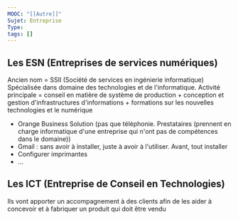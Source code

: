 ```yaml
---
MOOC: "[[Autre]]"
Sujet: Entreprise
Type: 
tags: []
---
```

## Les ESN (Entreprises de services numériques)
Ancien nom = SSII (Société de services en ingénierie informatique)
Spécialisée dans domaine des technologies et de l'informatique. Activité principale = conseil en matière de système de production + conception et gestion d'infrastructures d'informations + formations sur les nouvelles technologies et le numérique
- Orange Business Solution (pas que téléphonie. Prestataires (prennent en charge informatique d'une entreprise qui n'ont pas de compétences dans le domaine))
- Gmail : sans avoir à installer, juste à avoir à l'utiliser. Avant, tout installer
- Configurer imprimantes
- ...

## Les ICT (Entreprise de Conseil en Technologies)
Ils vont apporter un accompagnement à des clients afin de les aider à concevoir et à fabriquer un produit qui doit être vendu